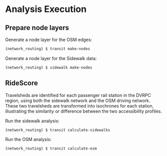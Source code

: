 # Analysis Execution


## Prepare node layers

Generate a node layer for the OSM edges:

```bash
(network_routing) $ transit make-nodes
```

Generate a node layer for the Sidewalk data:

```bash
(network_routing) $ sidewalk make-nodes
```

## RideScore

Travelsheds are identified for each passenger rail station in the DVRPC region, using both the sidewalk network and the OSM driving network. These two travelsheds are transformed into isochrones for each station, illustrating the similarity or difference between the two accessibility profiles.

Run the sidewalk analysis:

```bash
(network_routing) $ transit calculate-sidewalks
```

Run the OSM analysis:
```bash
(network_routing) $ transit calculate-osm
```

